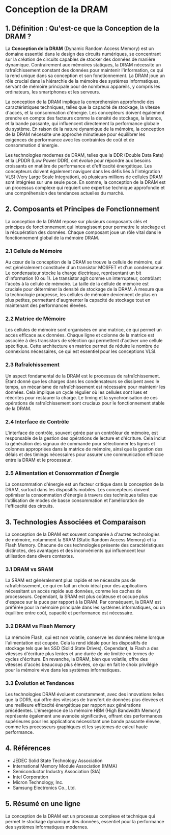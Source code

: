 # Conception de la DRAM

## 1. Définition : Qu'est-ce que la **Conception de la DRAM** ?
La **Conception de la DRAM** (Dynamic Random Access Memory) est un domaine essentiel dans le design des circuits numériques, se concentrant sur la création de circuits capables de stocker des données de manière dynamique. Contrairement aux mémoires statiques, la DRAM nécessite un rafraîchissement constant des données pour maintenir l'information, ce qui la rend unique dans sa conception et son fonctionnement. La DRAM joue un rôle crucial dans la hiérarchie de la mémoire des systèmes informatiques, servant de mémoire principale pour de nombreux appareils, y compris les ordinateurs, les smartphones et les serveurs. 

La conception de la DRAM implique la compréhension approfondie des caractéristiques techniques, telles que la capacité de stockage, la vitesse d'accès, et la consommation d'énergie. Les concepteurs doivent également prendre en compte des facteurs comme la densité de stockage, la latence, et la bande passante, qui influencent directement la performance globale du système. En raison de la nature dynamique de la mémoire, la conception de la DRAM nécessite une approche minutieuse pour équilibrer les exigences de performance avec les contraintes de coût et de consommation d'énergie. 

Les technologies modernes de DRAM, telles que la DDR (Double Data Rate) et la LPDDR (Low Power DDR), ont évolué pour répondre aux besoins croissants en matière de performance et d'efficacité énergétique. Les concepteurs doivent également naviguer dans les défis liés à l'intégration VLSI (Very Large Scale Integration), où plusieurs millions de cellules DRAM sont intégrées sur une seule puce. En somme, la conception de la DRAM est un processus complexe qui requiert une expertise technique approfondie et une compréhension des tendances actuelles du marché.

## 2. Composants et Principes de Fonctionnement
La conception de la DRAM repose sur plusieurs composants clés et principes de fonctionnement qui interagissent pour permettre le stockage et la récupération des données. Chaque composant joue un rôle vital dans le fonctionnement global de la mémoire DRAM.

### 2.1 Cellule de Mémoire
Au cœur de la conception de la DRAM se trouve la cellule de mémoire, qui est généralement constituée d'un transistor MOSFET et d'un condensateur. Le condensateur stocke la charge électrique, représentant un bit d'information (0 ou 1). Le transistor agit comme un interrupteur, contrôlant l'accès à la cellule de mémoire. La taille de la cellule de mémoire est cruciale pour déterminer la densité de stockage de la DRAM. À mesure que la technologie progresse, les cellules de mémoire deviennent de plus en plus petites, permettant d'augmenter la capacité de stockage tout en maintenant des performances élevées.

### 2.2 Matrice de Mémoire
Les cellules de mémoire sont organisées en une matrice, ce qui permet un accès efficace aux données. Chaque ligne et colonne de la matrice est associée à des transistors de sélection qui permettent d'activer une cellule spécifique. Cette architecture en matrice permet de réduire le nombre de connexions nécessaires, ce qui est essentiel pour les conceptions VLSI.

### 2.3 Rafraîchissement
Un aspect fondamental de la DRAM est le processus de rafraîchissement. Étant donné que les charges dans les condensateurs se dissipent avec le temps, un mécanisme de rafraîchissement est nécessaire pour maintenir les données. Cela implique un cycle régulier où les cellules sont lues et réécrites pour restaurer la charge. Le timing et la synchronisation de ces opérations de rafraîchissement sont cruciaux pour le fonctionnement stable de la DRAM.

### 2.4 Interface de Contrôle
L'interface de contrôle, souvent gérée par un contrôleur de mémoire, est responsable de la gestion des opérations de lecture et d'écriture. Cela inclut la génération des signaux de commande pour sélectionner les lignes et colonnes appropriées dans la matrice de mémoire, ainsi que la gestion des délais et des timings nécessaires pour assurer une communication efficace entre la DRAM et le processeur.

### 2.5 Alimentation et Consommation d'Énergie
La consommation d'énergie est un facteur critique dans la conception de la DRAM, surtout dans les dispositifs mobiles. Les concepteurs doivent optimiser la consommation d'énergie à travers des techniques telles que l'utilisation de modes de basse consommation et l'amélioration de l'efficacité des circuits.

## 3. Technologies Associées et Comparaison
La conception de la DRAM est souvent comparée à d'autres technologies de mémoire, notamment la SRAM (Static Random Access Memory) et la Flash Memory. Chacune de ces technologies présente des caractéristiques distinctes, des avantages et des inconvénients qui influencent leur utilisation dans divers contextes.

### 3.1 DRAM vs SRAM
La SRAM est généralement plus rapide et ne nécessite pas de rafraîchissement, ce qui en fait un choix idéal pour des applications nécessitant un accès rapide aux données, comme les caches de processeurs. Cependant, la SRAM est plus coûteuse et occupe plus d'espace sur la puce par rapport à la DRAM. Par conséquent, la DRAM est préférée pour la mémoire principale dans les systèmes informatiques, où un équilibre entre coût, capacité et performance est nécessaire.

### 3.2 DRAM vs Flash Memory
La mémoire Flash, qui est non volatile, conserve les données même lorsque l'alimentation est coupée. Cela la rend idéale pour les dispositifs de stockage tels que les SSD (Solid State Drives). Cependant, la Flash a des vitesses d'écriture plus lentes et une durée de vie limitée en termes de cycles d'écriture. En revanche, la DRAM, bien que volatile, offre des vitesses d'accès beaucoup plus élevées, ce qui en fait le choix privilégié pour la mémoire vive dans les systèmes informatiques.

### 3.3 Évolution et Tendances
Les technologies DRAM évoluent constamment, avec des innovations telles que la DDR5, qui offre des vitesses de transfert de données plus élevées et une meilleure efficacité énergétique par rapport aux générations précédentes. L'émergence de la mémoire HBM (High Bandwidth Memory) représente également une avancée significative, offrant des performances supérieures pour les applications nécessitant une bande passante élevée, comme les processeurs graphiques et les systèmes de calcul haute performance.

## 4. Références
- JEDEC Solid State Technology Association
- International Memory Module Association (IMMA)
- Semiconductor Industry Association (SIA)
- Intel Corporation
- Micron Technology, Inc.
- Samsung Electronics Co., Ltd.

## 5. Résumé en une ligne
La conception de la DRAM est un processus complexe et technique qui permet le stockage dynamique des données, essentiel pour la performance des systèmes informatiques modernes.